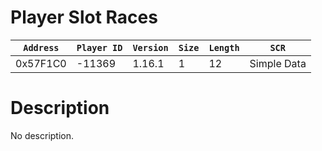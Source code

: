 # Player Slot Races

| `Address` | `Player ID` | `Version` | `Size` | `Length` | `SCR` |
| ---------- | ----------- | --------- | ------ | -------- | ---- |
| 0x57F1C0 | -11369 | 1.16.1 | 1 | 12 | Simple Data |

# Description

No description.